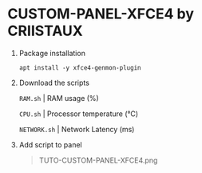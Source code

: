 CUSTOM-PANEL-XFCE4 by CRIISTAUX
==============================================================

1. Package installation

	`apt install -y xfce4-genmon-plugin`

2. Download the scripts

	`RAM.sh`	| RAM usage (%)

	`CPU.sh`	| Processor temperature (°C)

	`NETWORK.sh`	| Network Latency (ms)

3. Add script to panel
	> TUTO-CUSTOM-PANEL-XFCE4.png
